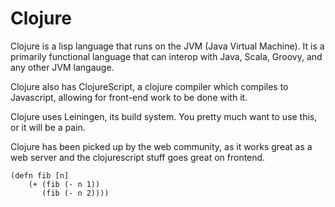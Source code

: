 # Clojure

Clojure is a lisp language that runs on the JVM (Java Virtual Machine). It is a primarily functional language that can interop with Java, Scala, Groovy, and any other JVM langauge.

Clojure also has ClojureScript, a clojure compiler which compiles to Javascript, allowing for front-end work to be done with it.

Clojure uses Leiningen, its build system. You pretty much want to use this, or it will be a pain.

Clojure has been picked up by the web community, as it works great as a web server and the clojurescript stuff goes
great on frontend. 

```
(defn fib [n]
    (+ (fib (- n 1))
       (fib (- n 2))))
```
